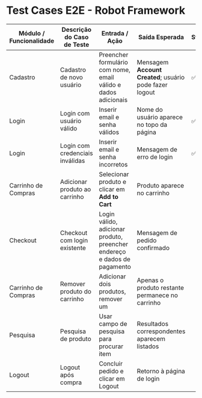 # Test Cases E2E - Robot Framework


| Módulo / Funcionalidade | Descrição do Caso de Teste      | Entrada / Ação                                                           | Saída Esperada                                          | Status |
| ----------------------- | ------------------------------- | ------------------------------------------------------------------------ | ------------------------------------------------------- | ------ |
| Cadastro                | Cadastro de novo usuário        | Preencher formulário com nome, email válido e dados adicionais           | Mensagem **Account Created**; usuário pode fazer logout | ✅ OK   |
| Login                   | Login com usuário válido        | Inserir email e senha válidos                                            | Nome do usuário aparece no topo da página               | ✅ OK   |
| Login                   | Login com credenciais inválidas | Inserir email e senha incorretos                                         | Mensagem de erro de login                               | ✅ OK   |
| Carrinho de Compras     | Adicionar produto ao carrinho   | Selecionar produto e clicar em **Add to Cart**                           | Produto aparece no carrinho                             |    |
| Checkout                | Checkout com login existente    | Login válido, adicionar produto, preencher endereço e dados de pagamento | Mensagem de pedido confirmado                           |    |
| Carrinho de Compras     | Remover produto do carrinho     | Adicionar dois produtos, remover um                                      | Apenas o produto restante permanece no carrinho         |    |
| Pesquisa                | Pesquisa de produto             | Usar campo de pesquisa para procurar item                                | Resultados correspondentes aparecem listados            |    |
| Logout                  | Logout após compra              | Concluir pedido e clicar em Logout                                       | Retorno à página de login                               |    |
